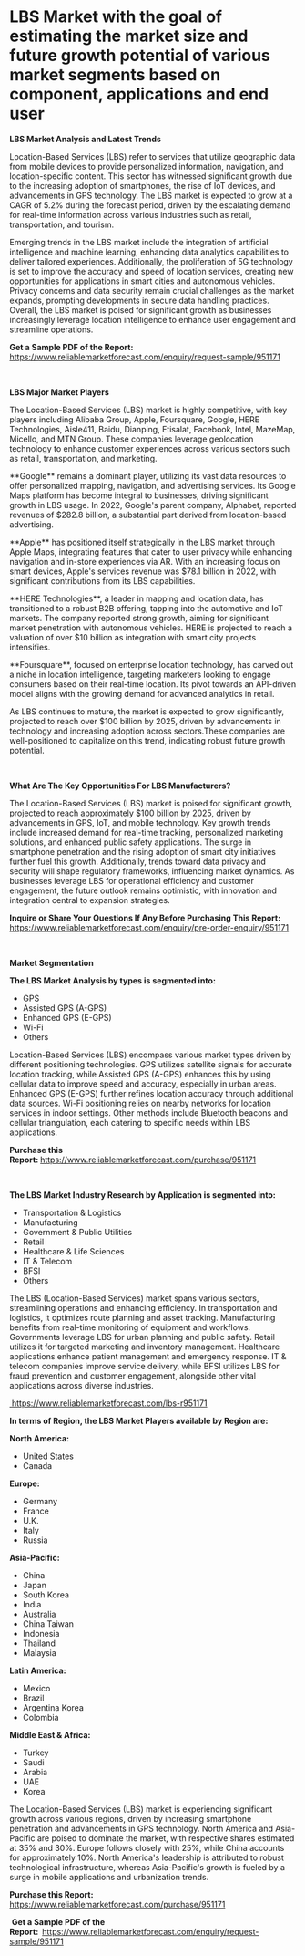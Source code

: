 <p><h1>LBS Market with the goal of estimating the market size and future growth potential of various market segments based on component, applications and end user</h1></p><p><strong>LBS Market Analysis and Latest Trends</strong></p>
<p><p>Location-Based Services (LBS) refer to services that utilize geographic data from mobile devices to provide personalized information, navigation, and location-specific content. This sector has witnessed significant growth due to the increasing adoption of smartphones, the rise of IoT devices, and advancements in GPS technology. The LBS market is expected to grow at a CAGR of 5.2% during the forecast period, driven by the escalating demand for real-time information across various industries such as retail, transportation, and tourism.</p><p>Emerging trends in the LBS market include the integration of artificial intelligence and machine learning, enhancing data analytics capabilities to deliver tailored experiences. Additionally, the proliferation of 5G technology is set to improve the accuracy and speed of location services, creating new opportunities for applications in smart cities and autonomous vehicles. Privacy concerns and data security remain crucial challenges as the market expands, prompting developments in secure data handling practices. Overall, the LBS market is poised for significant growth as businesses increasingly leverage location intelligence to enhance user engagement and streamline operations.</p></p>
<p><strong>Get a Sample PDF of the Report:&nbsp;</strong> <a href="https://www.reliablemarketforecast.com/enquiry/request-sample/951171?utm_campaign=2472&utm_medium=2&utm_source=Github&utm_content=ia&utm_term=17042025&utm_id=lbs">https://www.reliablemarketforecast.com/enquiry/request-sample/951171</a></p>
<p>&nbsp;</p>
<p><strong>LBS Major Market Players</strong></p>
<p><p>The Location-Based Services (LBS) market is highly competitive, with key players including Alibaba Group, Apple, Foursquare, Google, HERE Technologies, Aisle411, Baidu, Dianping, Etisalat, Facebook, Intel, MazeMap, Micello, and MTN Group. These companies leverage geolocation technology to enhance customer experiences across various sectors such as retail, transportation, and marketing.</p><p>**Google** remains a dominant player, utilizing its vast data resources to offer personalized mapping, navigation, and advertising services. Its Google Maps platform has become integral to businesses, driving significant growth in LBS usage. In 2022, Google's parent company, Alphabet, reported revenues of $282.8 billion, a substantial part derived from location-based advertising.</p><p>**Apple** has positioned itself strategically in the LBS market through Apple Maps, integrating features that cater to user privacy while enhancing navigation and in-store experiences via AR. With an increasing focus on smart devices, Apple's services revenue was $78.1 billion in 2022, with significant contributions from its LBS capabilities.</p><p>**HERE Technologies**, a leader in mapping and location data, has transitioned to a robust B2B offering, tapping into the automotive and IoT markets. The company reported strong growth, aiming for significant market penetration with autonomous vehicles. HERE is projected to reach a valuation of over $10 billion as integration with smart city projects intensifies.</p><p>**Foursquare**, focused on enterprise location technology, has carved out a niche in location intelligence, targeting marketers looking to engage consumers based on their real-time location. Its pivot towards an API-driven model aligns with the growing demand for advanced analytics in retail.</p><p>As LBS continues to mature, the market is expected to grow significantly, projected to reach over $100 billion by 2025, driven by advancements in technology and increasing adoption across sectors.These companies are well-positioned to capitalize on this trend, indicating robust future growth potential.</p></p>
<p>&nbsp;</p>
<p><strong>What Are The Key Opportunities For LBS Manufacturers?</strong></p>
<p><p>The Location-Based Services (LBS) market is poised for significant growth, projected to reach approximately $100 billion by 2025, driven by advancements in GPS, IoT, and mobile technology. Key growth trends include increased demand for real-time tracking, personalized marketing solutions, and enhanced public safety applications. The surge in smartphone penetration and the rising adoption of smart city initiatives further fuel this growth. Additionally, trends toward data privacy and security will shape regulatory frameworks, influencing market dynamics. As businesses leverage LBS for operational efficiency and customer engagement, the future outlook remains optimistic, with innovation and integration central to expansion strategies.</p></p>
<p><strong>Inquire or Share Your Questions If Any Before Purchasing This Report:</strong> <a href="https://www.reliablemarketforecast.com/enquiry/pre-order-enquiry/951171?utm_campaign=2472&utm_medium=2&utm_source=Github&utm_content=ia&utm_term=17042025&utm_id=lbs">https://www.reliablemarketforecast.com/enquiry/pre-order-enquiry/951171</a></p>
<p>&nbsp;</p>
<p><strong>Market Segmentation</strong></p>
<p><strong>The LBS Market Analysis by types is segmented into:</strong></p>
<p><ul><li>GPS</li><li>Assisted GPS (A-GPS)</li><li>Enhanced GPS (E-GPS)</li><li>Wi-Fi</li><li>Others</li></ul></p>
<p><p>Location-Based Services (LBS) encompass various market types driven by different positioning technologies. GPS utilizes satellite signals for accurate location tracking, while Assisted GPS (A-GPS) enhances this by using cellular data to improve speed and accuracy, especially in urban areas. Enhanced GPS (E-GPS) further refines location accuracy through additional data sources. Wi-Fi positioning relies on nearby networks for location services in indoor settings. Other methods include Bluetooth beacons and cellular triangulation, each catering to specific needs within LBS applications.</p></p>
<p><strong>Purchase this Report:&nbsp;</strong><a href="https://www.reliablemarketforecast.com/purchase/951171?utm_campaign=2472&utm_medium=2&utm_source=Github&utm_content=ia&utm_term=17042025&utm_id=lbs">https://www.reliablemarketforecast.com/purchase/951171</a></p>
<p>&nbsp;</p>
<p><strong>The LBS Market Industry Research by Application is segmented into:</strong></p>
<p><ul><li>Transportation & Logistics</li><li>Manufacturing</li><li>Government & Public Utilities</li><li>Retail</li><li>Healthcare & Life Sciences</li><li>IT & Telecom</li><li>BFSI</li><li>Others</li></ul></p>
<p><p>The LBS (Location-Based Services) market spans various sectors, streamlining operations and enhancing efficiency. In transportation and logistics, it optimizes route planning and asset tracking. Manufacturing benefits from real-time monitoring of equipment and workflows. Governments leverage LBS for urban planning and public safety. Retail utilizes it for targeted marketing and inventory management. Healthcare applications enhance patient management and emergency response. IT & telecom companies improve service delivery, while BFSI utilizes LBS for fraud prevention and customer engagement, alongside other vital applications across diverse industries.</p></p>
<p><a href="https://www.reliablemarketforecast.com/lbs-r951171?utm_campaign=2472&utm_medium=2&utm_source=Github&utm_content=ia&utm_term=17042025&utm_id=lbs">&nbsp;https://www.reliablemarketforecast.com/lbs-r951171</a></p>
<p><strong>In terms of Region, the LBS Market Players available by Region are:</strong></p>
<p>
    <p> <strong> North America: </strong>
        <ul>
            <li>United States</li>
            <li>Canada</li>
        </ul>
        </p> 
    <p> <strong> Europe: </strong>
        <ul>
            <li>Germany</li>
            <li>France</li>
            <li>U.K.</li>
            <li>Italy</li>
            <li>Russia</li>
        </ul>
        </p> 
    <p> <strong> Asia-Pacific: </strong>
        <ul>
            <li>China</li>
            <li>Japan</li>
            <li>South Korea</li>
            <li>India</li>
            <li>Australia</li>
            <li>China Taiwan</li>
            <li>Indonesia</li>
            <li>Thailand</li>
            <li>Malaysia</li>
        </ul>
        </p> 
    <p> <strong> Latin America: </strong>
        <ul>
            <li>Mexico</li>
            <li>Brazil</li>
            <li>Argentina Korea</li>
            <li>Colombia</li>
        </ul>
        </p> 
    <p> <strong> Middle East & Africa: </strong>
        <ul>
            <li>Turkey</li>
            <li>Saudi</li>
            <li>Arabia</li>
            <li>UAE</li>
            <li>Korea</li>
        </ul>
    </p>
    </p>
<p><p>The Location-Based Services (LBS) market is experiencing significant growth across various regions, driven by increasing smartphone penetration and advancements in GPS technology. North America and Asia-Pacific are poised to dominate the market, with respective shares estimated at 35% and 30%. Europe follows closely with 25%, while China accounts for approximately 10%. North America's leadership is attributed to robust technological infrastructure, whereas Asia-Pacific's growth is fueled by a surge in mobile applications and urbanization trends.</p></p>
<p><strong>Purchase this Report: </strong><a href="https://www.reliablemarketforecast.com/purchase/951171?utm_campaign=2472&utm_medium=2&utm_source=Github&utm_content=ia&utm_term=17042025&utm_id=lbs">https://www.reliablemarketforecast.com/purchase/951171</a></p>
<p>&nbsp;<strong>Get a Sample PDF of the Report:&nbsp;&nbsp;</strong><a href="https://www.reliablemarketforecast.com/enquiry/request-sample/951171?utm_campaign=2472&utm_medium=2&utm_source=Github&utm_content=ia&utm_term=17042025&utm_id=lbs">https://www.reliablemarketforecast.com/enquiry/request-sample/951171</a></p>
<p><strong></strong></p>
<p><p></p><p></p><p></p></p>